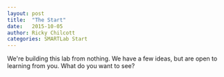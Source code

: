 ```yaml
---
layout: post
title:  "The Start"
date:   2015-10-05
author: Ricky Chilcott
categories: SMARTLab Start
---
```


We're building this lab from nothing. We have a few ideas, but are open to learning from you. What do you want to see?